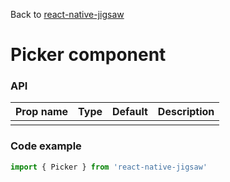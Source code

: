 Back to [react-native-jigsaw](../../README.md)

Picker component
================
### API
Prop name        | Type     | Default | Description
---------------- | -------- | ------- | ------------------
                 |          |         |

### Code example

```jsx
import { Picker } from 'react-native-jigsaw'

```
